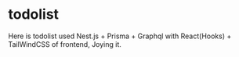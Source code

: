 # todolist
Here is todolist used Nest.js + Prisma + Graphql with React(Hooks) + TailWindCSS of frontend, Joying it.
